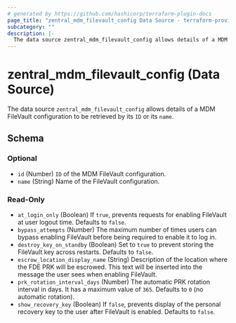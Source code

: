 ```yaml
---
# generated by https://github.com/hashicorp/terraform-plugin-docs
page_title: "zentral_mdm_filevault_config Data Source - terraform-provider-zentral"
subcategory: ""
description: |-
  The data source zentral_mdm_filevault_config allows details of a MDM FileVault configuration to be retrieved by its ID or its name.
---
```


# zentral_mdm_filevault_config (Data Source)

The data source `zentral_mdm_filevault_config` allows details of a MDM FileVault configuration to be retrieved by its `ID` or its `name`.



<!-- schema generated by tfplugindocs -->
## Schema

### Optional

- `id` (Number) `ID` of the MDM FileVault configuration.
- `name` (String) Name of the FileVault configuration.

### Read-Only

- `at_login_only` (Boolean) If `true`, prevents requests for enabling FileVault at user logout time. Defaults to `false`.
- `bypass_attempts` (Number) The maximum number of times users can bypass enabling FileVault before being required to enable it to log in.
- `destroy_key_on_standby` (Boolean) Set to `true` to prevent storing the FileVault key across restarts. Defaults to `false`.
- `escrow_location_display_name` (String) Description of the location where the FDE PRK will be escrowed. This text will be inserted into the message the user sees when enabling FileVault.
- `prk_rotation_interval_days` (Number) The automatic PRK rotation interval in days. It has a maximum value of `365`. Defaults to `0` (no automatic rotation).
- `show_recovery_key` (Boolean) If `false`, prevents display of the personal recovery key to the user after FileVault is enabled. Defaults to `false`.
